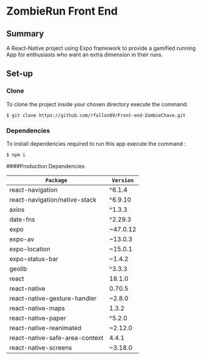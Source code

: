 # ZombieRun Front End

## Summary
A React-Native project using Expo framework to provide a gamified running App for enthusiasts who want an extra dimension in their runs. 

## Set-up

### Clone

To clone the project inside your chosen directory execute the command:
```
$ git clone https://github.com/rfallon89/Front-end-ZombieChase.git
```
### Dependencies
To install dependencies required to run this app execute the command :
```
$ npm i
```
####Production Dependencies

|     `Package`                           | `Version`  |
| ----------------------------------------|------------|
|  react-navigation                       |  ^6.1.4    |
|  react-navigation/native-stack          |  ^6.9.10   |
|  axios                                  |  ^1.3.3    |
|  date-fns                               |  ^2.29.3   |
|  expo                                   |  ~47.0.12  |
|  expo-av                                |  ~13.0.3   |
|  expo-location                          |  ~15.0.1   |
|  expo-status-bar                        |  ~1.4.2    |
|  geolib                                 |  ^3.3.3    |
|  react                                  |  18.1.0    |
|  react-native                           |  0.70.5    |
|  react-native-gesture-handler           |  ~2.8.0    |
|  react-native-maps                      |  1.3.2     |
|  react-native-paper                     |  ^5.2.0    |
|  react-native-reanimated                |  ~2.12.0   |
|  react-native-safe-area-context         |  4.4.1     |
|  react-native-screens                   |  ~3.18.0   |
